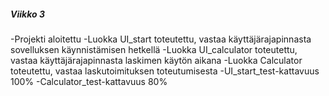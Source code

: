 ##### Viikko 3

-Projekti aloitettu
-Luokka UI_start toteutettu, vastaa käyttäjärajapinnasta sovelluksen käynnistämisen hetkellä
-Luokka UI_calculator toteutettu, vastaa käyttäjärajapinnasta laskimen käytön aikana
-Luokka Calculator toteutettu, vastaa laskutoimituksen toteutumisesta
-UI_start_test-kattavuus 100%
-Calculator_test-kattavuus 80%
